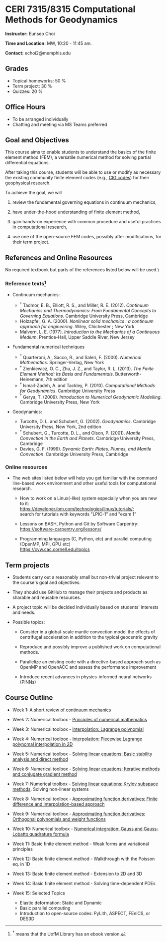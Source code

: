 # CERI 7315/8315 Computational Methods for Geodynamics

**Instructor:** Eunseo Choi

**Time and Location:** MW, 10:20 - 11:45 am.

**Contact:** echoi2\@memphis.edu

## Grades

- Topical homeworks: 50 %
- Term project: 30 %
- Quizzes: 20 %

## Office Hours

- To be arranged individually
- Chatting and meeting via MS Teams preferred

## Goal and Objectives

This course aims to enable students to understand the basics of the finite element method (FEM), 
a versatile numerical method for solving partial differential equations.

After taking this course, students will be able
to use or modify as necessary the existing community finite element codes (e.g., [CIG codes](https://geodynamics.org/resources/notebooks)) for their geophysical research.

To achieve the goal, we will

1.  review the fundamental governing equations in continuum mechanics,

2.  have under-the-hood understanding of finite element method,

3.  gain hands-on experience with common procedure and useful practices
    in computational research,

4.  use one of the open-source FEM codes, possibly after modifications,
    for their term project.

## References and Online Resources

No required textbook but parts of the references listed below will be
used.\

### Reference texts[^1]
[^1]: $^{\dagger}$ means that the UofM Library has an ebook version.

-   Continuum mechanics:

    - $^{\dagger}$ Tadmor, E. B., Elliott, R. S., and Miller, R. E. (2012). *Continuum Mechanics and Thermodynamics: From Fundamental Concepts to Governing Equations*. Cambridge University Press,
Cambridge
    - Holzapfel, G. A. (2000). *Nonlinear solid mechanics : a continuum approach for engineering*.
Wiley, Chichester ; New York
    - Malvern, L. E. (1977). *Introduction to the Mechanics of a Continuous Medium*. Prentice-Hall,
Upper Saddle River, New Jersey

-   Fundamental numerical techniques

    - $^{\dagger}$ Quarteroni, A., Sacco, R., and Saleri, F. (2000). *Numerical Mathematics*. Springer-Verlag,
New York
    - $^{\dagger}$ Zienkiewicz, O. C., Zhu, J. Z., and Taylor, R. L. (2013). *The Finite Element Method: Its Basis
and Fundamentals*. Butterworth-Heinemann, 7th edition
    - $^{\dagger}$ Ismail-Zadeh, A. and Tackley, P. (2010). *Computational Methods for Geodynamics*. Cambridge University Press
    - $^{\dagger}$ Gerya, T. (2009). *Introduction to Numerical Geodynamic Modelling*. Cambridge University
Press, New York

-   Geodynamics:

    - Turcotte, D. L. and Schubert, G. (2002). *Geodynamics*. Cambridge University Press, New
York, 2nd edition  
    - $^{\dagger}$ Schubert, G., Turcotte, D. L., and Olson, P. (2001). *Mantle Convection in the Earth and
Planets*. Cambridge University Press, Cambridge
    - Davies, G. F. (1999). *Dynamic Earth: Plates, Plumes, and Mantle Convection*. Cambridge
University Press, Cambridge  


### Online resources

-   The web sites listed below will help you get familiar with 
the command line-based work environment and other useful tools 
for computational research.

    -   How to work on a Linux(-like) system especially when you are new
        to it:\
        <https://developer.ibm.com/technologies/linux/tutorials/>;\
        search for tutorials with keywords "LPIC-1" and "exam 1"

    -   Lessons on BASH, Python and Git by Software Carpentry:\
        <https://software-carpentry.org/lessons/>

    -   Programming languages (C, Python, etc) and parallel computing
        (OpenMP, MPI, GPU etc)\
        <https://cvw.cac.cornell.edu/topics>

## Term projects

-   Students carry out a reasonably small but non-trivial project
    relevant to the course's goal and objectives.

-   They should use GitHub to manage their projects and products as
    sharable and reusable resources.

-   A project topic will be decided individually based on students' interests and
    needs.

-   Possible topics:

    -   Consider in a global-scale mantle convection model the effects
        of centrifugal acceleration in addition to the typical
        geocentric gravity

    -   Reproduce and possibly improve a published work on computational
        methods.

    -   Parallelize an existing code with a directive-based approach
        such as OpenMP and OpenACC and assess the performance
        improvement

    -   Introduce recent advances in physics-informed neural networks
        (PINNs)

## Course Outline

-   Week 1: [A short review of continuum mechanics](https://github.com/echoi/compgeodyn/blob/master/ContinuumMechanicsReview.pdf)

-   Week 2: Numerical toolbox - [Principles of numerical mathematics](https://github.com/echoi/compgeodyn/blob/master/Principles.ipynb)

-   Week 3: Numerical toolbox - [Interpolation: Lagrange polynomial](https://github.com/echoi/compgeodyn/blob/master/PiecewisePolynomialInterpolation.ipynb)

-   Week 4: Numerical toolbox - [Interpolation: Piecewise Lagrange polynomal interpolation in 2D](https://github.com/echoi/compgeodyn/blob/master/PiecewisePolynomialInterpolation.ipynb)

-   Week 5: Numerical toolbox - [Solving linear equations: Basic stability analysis and direct method](https://github.com/echoi/compgeodyn/blob/master/LinearSystemSolvers.ipynb)

-   Week 6: Numerical toolbox - [Solving linear equations: Iterative methods and conjugate gradient method](https://github.com/echoi/compgeodyn/blob/master/LinearSystemSolvers.ipynb)

-   Week 7: Numerical toolbox - [Solving linear equations: Krylov subspace methods](https://github.com/echoi/compgeodyn/blob/master/LinearSystemSolvers.ipynb). Solving non-linear systems

-   Week 8: Numerical toolbox - [Approximating function derivatives: Finite difference and interpolation-based approach](https://github.com/echoi/compgeodyn/blob/master/ApproximatingFunctionDerivatives.ipynb)

-   Week 9: Numerical toolbox - [Approximating function derivatives: Orthogonal polynomials and weight functions](https://github.com/echoi/compgeodyn/blob/master/ApproximatingFunctionDerivatives.ipynb)

-   Week 10: Numerical toolbox - [Numerical integration: Gauss and Gauss-Lobatto quadrature formula](https://github.com/echoi/compgeodyn/blob/master/NumericalIntegration.ipynb)

-   Week 11: Basic finite element method - Weak forms and variational
    principles

-   Week 12: Basic finite element method - Walkthrough with the Poisson
    eq. in 1D

-   Week 13: Basic finite element method - Extension to 2D and 3D

-   Week 14: Basic finite element method - Solving time-dependent PDEs

-   Week 15: Selected Topics
    -   Elastic deformation: Static and Dynamic
    -   Basic parallel computing
    -   Introduction to open-source codes: PyLith, ASPECT, FEniCS, or DES3D
